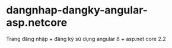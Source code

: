 # dangnhap-dangky-angular-asp.netcore
Trang đăng nhập + đăng ký sử dụng angular 8 + asp.net core 2.2
